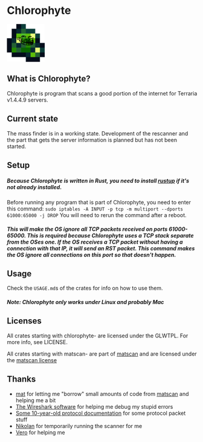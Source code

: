 # Chlorophyte

<p>
    <img src="https://github.com/Paddyk45/chlorophyte/blob/main/assets/logo.png" height=100 alt=":3">
</p>

## What is Chlorophyte?
Chlorophyte is program that scans a good portion of the internet for Terraria v1.4.4.9 servers.

## Current state
The mass finder is in a working state.
Development of the rescanner and the part that gets the server information is planned but has not been started.

## Setup
##### Because Chlorophyte is written in Rust, you need to install [rustup](https://rustup.rs) if it's not already installed.
Before running any program that is part of Chlorophyte, you need to enter this command:
`sudo iptables -A INPUT -p tcp -m multiport --dports 61000:65000 -j DROP`
You will need to rerun the command after a reboot.
##### This will make the OS ignore all TCP packets received on ports 61000-65000. This is required because Chlorophyte uses a TCP stack separate from the OSes one. If the OS receives a TCP packet without having a connection with that IP, it will send an RST packet. This command makes the OS ignore all connections on this port so that doesn't happen.

## Usage
Check the `USAGE.md`s of the crates for info on how to use them.
##### Note: Chlorophyte only works under Linux and probably Mac


## Licenses
All crates starting with chlorophyte- are licensed under the GLWTPL. For more info, see LICENSE.

All crates starting with matscan- are part of [matscan](https://github.com/mat-1/matscan) and are licensed under the [matscan license](https://raw.githubusercontent.com/mat-1/matscan/master/LICENSE)

## Thanks
- [mat](https://github.com/mat-1) for letting me "borrow" small amounts of code from [matscan](https://github.com/mat-1/matscan) and helping me a bit
- [The Wireshark software](https://www.wireshark.org) for helping me debug my stupid errors
- [Some 10-year-old protocol documentation](https://seancode.com/terrafirma/net.html) for some protocol packet stuff
- [Nikolan](https://github.com/nikolan123) for temporarily running the scanner for me
- [Vero](https://github.com/veronoicc/) for helping me
